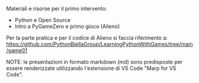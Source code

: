 Materiali e risorse per il primo intervento:
- Python e Open Source
- Intro a PyGameZero e primo gioco (Alieno)

Per la parte pratica e per il codice di Alieno si faccia riferimento a:
https://github.com/PythonBiellaGroup/LearningPythonWithGames/tree/main/game01

NOTE: le presentazioni in formato markdown (md) sono predisposte per essere renderizzate utilizzando l'estensione di VS Code "Marp for VS Code".
